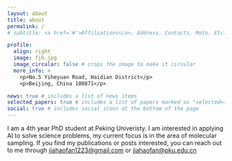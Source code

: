 ```yaml
---
layout: about
title: about
permalink: /
# subtitle: <a href='#'>Affiliations</a>. Address. Contacts. Moto. Etc.

profile:
  align: right
  image: fjh.jpg
  image_circular: false # crops the image to make it circular
  more_info: >
    <p>No.5 Yiheyuan Road, Haidian District</p>
    <p>Beijing, China 100871</p>

news: true # includes a list of news items
selected_papers: true # includes a list of papers marked as "selected={true}"
social: true # includes social icons at the bottom of the page
---
```


I am a 4th year PhD student at Peking Univeristy. I am interested in applying AI to solve science problems, my current focus is in the area of molecular sampling. If you find my publications or posts interested, you can reach out to me through jiahaofan1223@gmail.com or jiahaofan@pku.edu.cn 